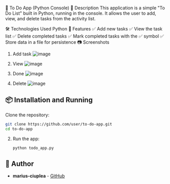📌 To Do App (Python Console)
🔹 Description
This application is a simple "To Do List" built in Python, running in the console. It allows the user to add, view, and delete tasks from the activity list.

🛠️ Technologies Used
Python
🚀 Features
✅ Add new tasks
✅ View the task list
✅ Delete completed tasks
✅ Mark completed tasks with the ✅ symbol
✅ Store data in a file for persistence
📷 Screenshots
1. Add task
![image](https://github.com/user-attachments/assets/7157ef40-736d-4803-9de9-40f3fd708e14)

3. View
![image](https://github.com/user-attachments/assets/7de01654-00a7-4bc2-a419-692e723d73a7)

5. Done
![image](https://github.com/user-attachments/assets/5190d690-e68a-4cc5-a6d1-009679a089f7)

7. Delete
![image](https://github.com/user-attachments/assets/6df3bc84-2e06-4d85-a890-743259a62d46)




## 📦  Installation and Running
Clone the repository:
   ```bash
   git clone https://github.com/user/to-do-app.git
   cd to-do-app
   ```
2. Run the app:
   ```bash
   python todo_app.py
   ```

## 👤 Author 
- **marius-ciuplea** - [GitHub](https://github.com/marius-ciuplea)
